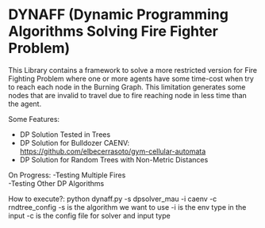 # DYNAFF (Dynamic Programming Algorithms Solving Fire Fighter Problem)

This Library contains a framework to solve a more restricted version for Fire Fighting Problem where one or more agents 
have some time-cost when try to reach each node in the Burning Graph. This limitation generates some nodes that are invalid
to travel due to fire reaching node in less time than the agent.

Some Features:
  - DP Solution Tested in Trees
  - DP Solution for Bulldozer CAENV: https://github.com/elbecerrasoto/gym-cellular-automata
  - DP Solution for Random Trees with Non-Metric Distances

On Progress:
  -Testing Multiple Fires  
  -Testing Other DP Algorithms
  
  
  How to execute?:
  python dynaff.py -s dpsolver_mau -i caenv -c rndtree_config
    -s is the algorithm we want to use
    -i is the env type in the input
    -c is the config file for solver and input type
    

